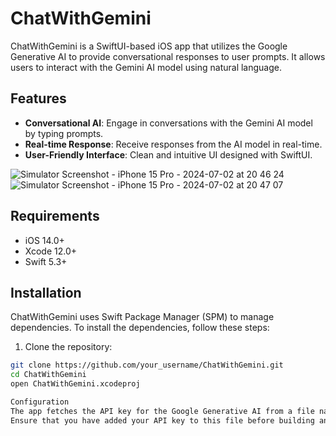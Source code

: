 # ChatWithGemini


ChatWithGemini is a SwiftUI-based iOS app that utilizes the Google Generative AI to provide conversational responses to user prompts. It allows users to interact with the Gemini AI model using natural language.

## Features

- **Conversational AI**: Engage in conversations with the Gemini AI model by typing prompts.
- **Real-time Response**: Receive responses from the AI model in real-time.
- **User-Friendly Interface**: Clean and intuitive UI designed with SwiftUI.

![Simulator Screenshot - iPhone 15 Pro - 2024-07-02 at 20 46 24](https://github.com/cyborg-joshi/ChatWithGemini/assets/91533278/0e7d3dcc-08e4-4e12-9fb3-b3f54bfe2929)
![Simulator Screenshot - iPhone 15 Pro - 2024-07-02 at 20 47 07](https://github.com/cyborg-joshi/ChatWithGemini/assets/91533278/2fdce0bf-7300-4445-9965-89cb978707e9)

## Requirements

- iOS 14.0+
- Xcode 12.0+
- Swift 5.3+

## Installation

ChatWithGemini uses Swift Package Manager (SPM) to manage dependencies. To install the dependencies, follow these steps:

1. Clone the repository:

```bash
git clone https://github.com/your_username/ChatWithGemini.git
cd ChatWithGemini
open ChatWithGemini.xcodeproj

Configuration
The app fetches the API key for the Google Generative AI from a file named GenerativeAI-info.plist. 
Ensure that you have added your API key to this file before building and running the app.

